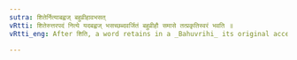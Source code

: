 ```yaml
---
sutra: शितेर्नित्याबह्वज् बहुव्रीहावभसत्
vRtti: शितेरुत्तरपदं नित्ये यदबह्वज् भसच्छब्दवर्जितं बहुव्रीहौ समासे तत्प्रकृतिस्वरं भवति ॥
vRtti_eng: After शिति, a word retains in a _Bahuvrihi_ its original accent, when it is always of not more than two syllables, with the exception of भसद् ॥

---
```

